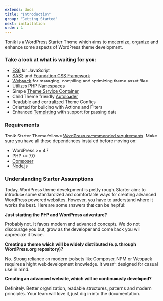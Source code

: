 ```yaml
---
extends: docs
title: "Introduction"
group: "Getting Started"
next: installation
order: 1
---
```


Tonik is a WordPress Starter Theme which aims to modernize, organize and enhance some aspects of WordPress theme development.

### Take a look at what is waiting for you:

- [ES6](https://babeljs.io/learn-es2015/) for JavaScript
- [SASS](http://sass-lang.com/) and [Foundation CSS Framework](http://foundation.zurb.com/sites/theme/docs/)
- [Webpack](https://webpack.js.org/) for managing, compiling and optimizing theme asset files
- Utilizes PHP [Namespaces](http://php.net/manual/pl/language.namespaces.php)
- Simple [Theme Service Container](http://symfony.com/doc/2.0/glossary.html#term-service-container)
- Child Theme friendly [Autoloader](https://en.wikipedia.org/wiki/Autoload)
- Readable and centralized Theme Configs
- Oriented for building with [Actions](https://codex.wordpress.org/Glossary#Action) and [Filters](https://codex.wordpress.org/Glossary#Filter)
- Enhanced [Templating](https://en.wikibooks.org/wiki/PHP_Programming/Why_Templating) with support for passing data

### Requirements

Tonik Starter Theme follows [WordPress recommended requirements](https://wordpress.org/about/requirements/). Make sure you have all these dependences installed before moving on:

- WordPress >= 4.7
- PHP >= 7.0
- [Composer](https://getcomposer.org)
- [Node.js](https://nodejs.org)

### Understanding Starter Assumptions

Today, WordPress theme development is pretty rough. Starter aims to introduce some standardized and comfortable ways for creating advanced WordPress powered websites. However, you have to understand where it works the best. Here are some answers that can be helpful:

**Just starting the PHP and WordPress adventure?**

Probably not. It favors modern and advanced concepts. We do not discourage you but, grow as the developer and come back you will appreciate it twice.

**Creating a theme which will be widely distributed (e.g. through WordPress.org repository)?**

No. Strong reliance on modern toolsets like Composer, NPM or Webpack requires a hight web development knowledge. It wasn’t designed for casual use in mind.

**Creating an advanced website, which will be continuously developed?**

Definitely. Better organization, readable structures, patterns and modern principles. Your team will love it, just dig in into the documentation.